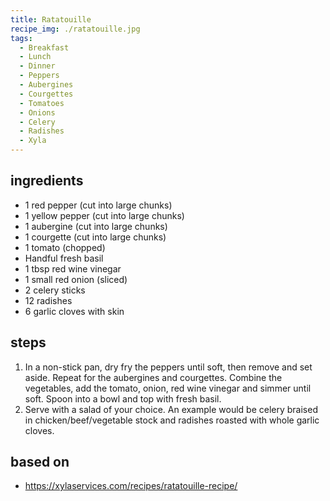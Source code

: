 ```yaml
---
title: Ratatouille
recipe_img: ./ratatouille.jpg
tags:
  - Breakfast
  - Lunch
  - Dinner
  - Peppers
  - Aubergines
  - Courgettes
  - Tomatoes
  - Onions
  - Celery
  - Radishes
  - Xyla
---
```


<!-- markdownlint-disable MD024 -->

## ingredients

- 1 red pepper (cut into large chunks)
- 1 yellow pepper (cut into large chunks)
- 1 aubergine (cut into large chunks)
- 1 courgette (cut into large chunks)
- 1 tomato (chopped)
- Handful fresh basil
- 1 tbsp red wine vinegar
- 1 small red onion (sliced)
- 2 celery sticks
- 12 radishes
- 6 garlic cloves with skin

## steps

1. In a non-stick pan, dry fry the peppers until soft, then remove and set aside. Repeat for the aubergines and courgettes. Combine the vegetables, add the tomato, onion, red wine vinegar and simmer until soft. Spoon into a bowl and top with fresh basil.
2. Serve with a salad of your choice. An example would be celery braised in chicken/beef/vegetable stock and radishes roasted with whole garlic cloves.

## based on

- https://xylaservices.com/recipes/ratatouille-recipe/
<!-- markdownlint-enable MD024 -->

